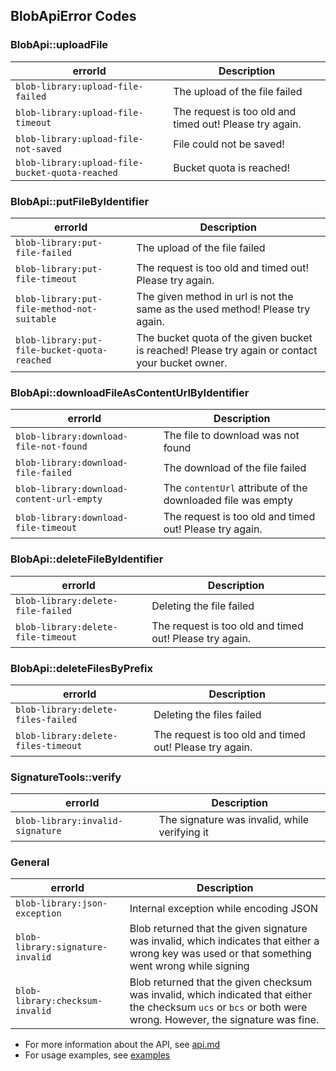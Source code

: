 ## BlobApiError Codes

### BlobApi::uploadFile

| errorId                                         | Description                                             |
|-------------------------------------------------|---------------------------------------------------------|
| `blob-library:upload-file-failed`               | The upload of the file failed                           |
| `blob-library:upload-file-timeout`              | The request is too old and timed out! Please try again. |
| `blob-library:upload-file-not-saved`            | File could not be saved!                                |
| `blob-library:upload-file-bucket-quota-reached` | Bucket quota is reached!                                |

### BlobApi::putFileByIdentifier

| errorId                                      | Description                                                                                     |
|----------------------------------------------|-------------------------------------------------------------------------------------------------|
| `blob-library:put-file-failed`               | The upload of the file failed                                                                   |
| `blob-library:put-file-timeout`              | The request is too old and timed out! Please try again.                                         |
| `blob-library:put-file-method-not-suitable`  | The given method in url is not the same as the used method! Please try again.                   |
| `blob-library:put-file-bucket-quota-reached` | The bucket quota of the given bucket is reached! Please try again or contact your bucket owner. |

### BlobApi::downloadFileAsContentUrlByIdentifier

| errorId                                   | Description                                                 |
|-------------------------------------------|-------------------------------------------------------------|
| `blob-library:download-file-not-found`    | The file to download was not found                          |
| `blob-library:download-file-failed`       | The download of the file failed                             |
| `blob-library:download-content-url-empty` | The `contentUrl` attribute of the downloaded file was empty |
| `blob-library:download-file-timeout`      | The request is too old and timed out! Please try again.     |

### BlobApi::deleteFileByIdentifier

| errorId                            | Description                                             |
|------------------------------------|---------------------------------------------------------|
| `blob-library:delete-file-failed`  | Deleting the file failed                                |
| `blob-library:delete-file-timeout` | The request is too old and timed out! Please try again. |

### BlobApi::deleteFilesByPrefix

| errorId                             | Description                                             |
|-------------------------------------|---------------------------------------------------------|
| `blob-library:delete-files-failed`  | Deleting the files failed                               |
| `blob-library:delete-files-timeout` | The request is too old and timed out! Please try again. |

### SignatureTools::verify

| errorId                          | Description                                   |
|----------------------------------|-----------------------------------------------|
| `blob-library:invalid-signature` | The signature was invalid, while verifying it |

### General

| errorId                          | Description                                                                                                                                                     |
|----------------------------------|-----------------------------------------------------------------------------------------------------------------------------------------------------------------|
| `blob-library:json-exception`    | Internal exception while encoding JSON                                                                                                                          |
| `blob-library:signature-invalid` | Blob returned that the given signature was invalid, which indicates that either a wrong key was used or that something went wrong while signing                 |
| `blob-library:checksum-invalid`  | Blob returned that the given checksum was invalid, which indicated that either the checksum `ucs` or `bcs` or both were wrong. However, the signature was fine. |

- For more information about the API, see [api.md](./api.md)
- For usage examples, see [examples](../examples/)
